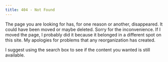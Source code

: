 ```yaml
---
title: 404 - Not Found
---
```


The page you are looking for has, for one reason or another, disappeared.  It could have been moved or maybe deleted.  Sorry for the inconvenience.  If I moved the page, I probably did it because it belonged in a different spot on this site.  My apologies for problems that any reorganization has created.

I suggest using the search box to see if the content you wanted is still available.
